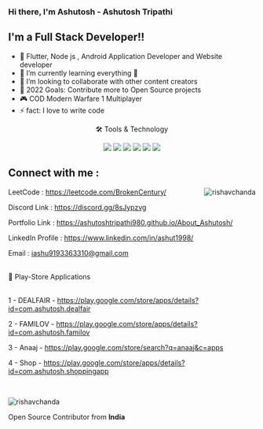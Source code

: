 ### Hi there, I'm Ashutosh - Ashutosh Tripathi

## I'm a Full Stack Developer!!

- 🔭 Flutter, Node js , Android Application Developer and Website developer
- 🌱 I’m currently learning everything 🤣
- 👯 I’m looking to collaborate with other content creators
- 🥅 2022 Goals: Contribute more to Open Source projects
- 🎮 COD Modern Warfare 1 Multiplayer
- ⚡ fact: I love to write code

<div align="center">
<p align="center">🛠 Tools & Technology</p>

<img src="https://img.shields.io/badge/Flutter-02569B?style=for-the-badge&logo=flutter&logoColor=white" />
<img src="https://img.shields.io/badge/Dart-0175C2?style=for-the-badge&logo=dart&logoColor=white" />
<img src="https://img.shields.io/badge/firebase-ffca28?style=for-the-badge&logo=firebase&logoColor=black" />
<img src="https://img.shields.io/badge/Python-FFD43B?style=for-the-badge&logo=python&logoColor=darkgreen" />
<img src="https://img.shields.io/badge/Git-F05032?style=for-the-badge&logo=git&logoColor=white" />
<img src="https://img.shields.io/badge/Adobe%20XD-FF61F6?style=for-the-badge&logo=Adobe%20XD&logoColor=white" />

  </div>
  
## Connect with me :

<p><img align="right" src="https://github-readme-stats.vercel.app/api/top-langs?username=rishavchanda&show_icons=true&locale=en&layout=compact&theme=tokyonight" alt="rishavchanda" /></p>

LeetCode : https://leetcode.com/BrokenCentury/ 

Discord Link : https://discord.gg/8sJypzvg

Portfolio Link : https://ashutoshtripathi980.github.io/About_Ashutosh/

LinkedIn Profile : https://www.linkedin.com/in/ashut1998/

Email : iashu9193363310@gmail.com

<br />

<summary>📝 Play-Store Applications </summary>
<br />


1 - DEALFAIR - https://play.google.com/store/apps/details?id=com.ashutosh.dealfair

2 - FAMILOV  - https://play.google.com/store/apps/details?id=com.ashutosh.familov

3 - Anaaj    - https://play.google.com/store/search?q=anaaj&c=apps

4 - Shop     - https://play.google.com/store/apps/details?id=com.ashutosh.shoppingapp

<br>



<p><img align="middle" src="https://user-images.githubusercontent.com/83801585/174809043-7bd74498-5a6e-46e3-9bb6-825424a5bb03.png" alt="rishavchanda" /></p>
Open Source Contributor from <b>India<b> 



